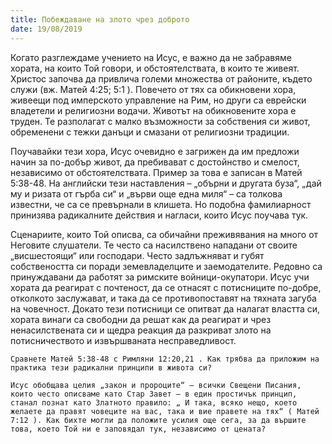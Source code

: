 ```yaml
---
title: Побеждаване на злото чрез доброто
date: 19/08/2019
---
```


Когато разглеждаме учението на Исус, е важно да не забравяме хората, на които Той говори, и обстоятелствата, в които те живеят. Христос започва да привлича големи множества от районите, където служи (вж. Матей 4:25; 5:1 ). Повечето от тях са обикновени хора, живеещи под имперското управление на Рим, но други са еврейски владетели и религиозни водачи. Животът на обикновените хора е труден. Те разполагат с малко възможности за собствения си живот, обременени с тежки данъци и смазани от религиозни традиции.

Поучавайки тези хора, Исус очевидно е загрижен да им предложи начин за по-добър живот, да пребивават с достойнство и смелост, независимо от обстоятелствата. Пример за това е записан в Матей 5:38-48. На английски тези наставления – „обърни и другата буза“, „дай му и ризата от гърба си“ и „върви още една миля“ – са толкова известни, че са се превърнали в клишета. Но подобна фамилиарност принизява радикалните действия и нагласи, които Исус поучава тук.

Сценариите, които Той описва, са обичайни преживявания на много от Неговите слушатели. Те често са насилствено нападани от своите „висшестоящи“ или господари. Често задлъжняват и губят собствеността си поради земевладелците и заемодателите. Редовно са принуждавани да работят за римските войници-окупатори. Исус учи хората да реагират с почтеност, да се отнасят с потисниците по-добре, отколкото заслужават, и така да се противопоставят на тяхната загуба на човечност. Докато тези потисници се опитват да налагат властта си, хората винаги са свободни да решат как да реагират и чрез ненасилствената си и щедра реакция да разкриват злото на потисничеството и извършваната несправедливост.

`Сравнете Матей 5:38-48 с Римляни 12:20,21 . Как трябва да приложим на практика тези радикални принципи в живота си?`

`Исус обобщава целия „закон и пророците“ – всички Свещени Писания, които често описваме като Стар Завет – в един простичък принцип, станал познат като Златното правило: „ И така, всяко нещо, което желаете да правят човеците на вас, така и вие правете на тях“ ( Матей 7:12 ). Как бихте могли да положите усилия още сега, за да вършите това, което Той ни е заповядал тук, независимо от цената?`